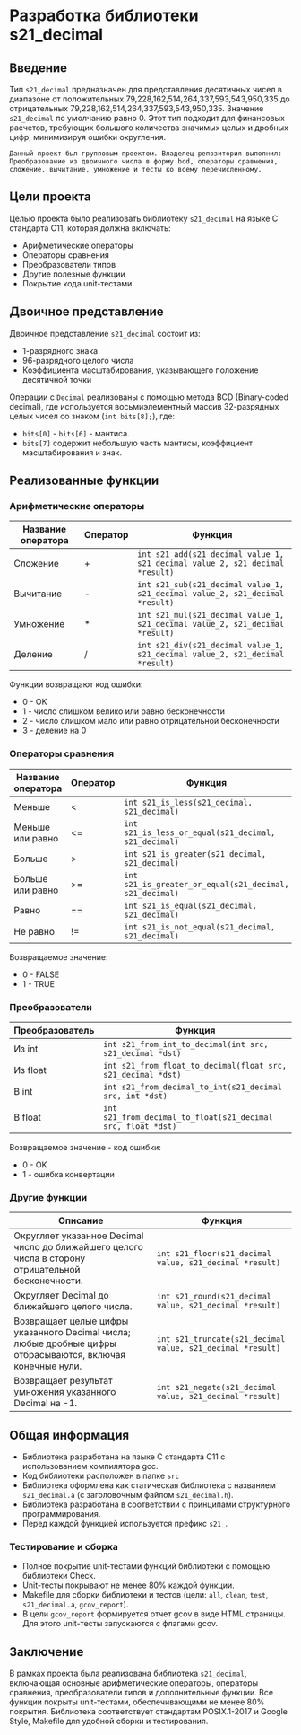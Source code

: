 # Разработка библиотеки s21_decimal

## Введение

Тип `s21_decimal` предназначен для представления десятичных чисел в диапазоне от положительных 79,228,162,514,264,337,593,543,950,335 до отрицательных 79,228,162,514,264,337,593,543,950,335. Значение `s21_decimal` по умолчанию равно 0. Этот тип подходит для финансовых расчетов, требующих большого количества значимых целых и дробных цифр, минимизируя ошибки округления.

`Данный проект был групповым проектом. Владелец репозитория выполнил: Преобразование из двоичного числа в форму bcd, операторы сравнения, сложение, вычитание, умножение и тесты ко всему перечисленному.`

## Цели проекта

Целью проекта было реализовать библиотеку `s21_decimal` на языке С стандарта C11, которая должна включать:
- Арифметические операторы
- Операторы сравнения
- Преобразователи типов
- Другие полезные функции
- Покрытие кода unit-тестами

## Двоичное представление

Двоичное представление `s21_decimal` состоит из:
- 1-разрядного знака
- 96-разрядного целого числа
- Коэффициента масштабирования, указывающего положение десятичной точки

Операции с `Decimal` реализованы с помощью метода BCD (Binary-coded decimal), где используется восьмиэлементный массив 32-разрядных целых чисел со знаком (`int bits[8];`), где:
- `bits[0]` - `bits[6]` - мантиса.
- `bits[7]` содержит небольшую часть мантисы, коэффициент масштабирования и знак.

## Реализованные функции

### Арифметические операторы

| Название оператора | Оператор  | Функция                                                                            | 
| ------ | ------ |------------------------------------------------------------------------------------|
| Сложение | + | `int s21_add(s21_decimal value_1, s21_decimal value_2, s21_decimal *result)`         |
| Вычитание | - | `int s21_sub(s21_decimal value_1, s21_decimal value_2, s21_decimal *result)`         |
| Умножение | * | `int s21_mul(s21_decimal value_1, s21_decimal value_2, s21_decimal *result)` | 
| Деление | / | `int s21_div(s21_decimal value_1, s21_decimal value_2, s21_decimal *result)` |

Функции возвращают код ошибки:  
- 0 - OK  
- 1 - число слишком велико или равно бесконечности
- 2 - число слишком мало или равно отрицательной бесконечности
- 3 - деление на 0

### Операторы сравнения

| Название оператора | Оператор  | Функция | 
| ------ | ------ | ------ |
| Меньше  | < | `int s21_is_less(s21_decimal, s21_decimal)` |
| Меньше или равно | <= | `int s21_is_less_or_equal(s21_decimal, s21_decimal)` | 
| Больше | \> | `int s21_is_greater(s21_decimal, s21_decimal)` |
| Больше или равно | \>= | `int s21_is_greater_or_equal(s21_decimal, s21_decimal)` | 
| Равно | == | `int s21_is_equal(s21_decimal, s21_decimal)` |
| Не равно | != | `int s21_is_not_equal(s21_decimal, s21_decimal)` |

Возвращаемое значение:
- 0 - FALSE
- 1 - TRUE

### Преобразователи

| Преобразователь | Функция | 
| ------ | ------ |
| Из int | `int s21_from_int_to_decimal(int src, s21_decimal *dst)` |
| Из float  | `int s21_from_float_to_decimal(float src, s21_decimal *dst)` |
| В int  | `int s21_from_decimal_to_int(s21_decimal src, int *dst)` |
| В float  | `int s21_from_decimal_to_float(s21_decimal src, float *dst)` |

Возвращаемое значение - код ошибки:
 - 0 - OK
 - 1 - ошибка конвертации

### Другие функции

| Описание | Функция                                                  | 
| ------ |----------------------------------------------------------|
| Округляет указанное Decimal число до ближайшего целого числа в сторону отрицательной бесконечности. | `int s21_floor(s21_decimal value, s21_decimal *result)`    |	
| Округляет Decimal до ближайшего целого числа. | `int s21_round(s21_decimal value, s21_decimal *result)`    |
| Возвращает целые цифры указанного Decimal числа; любые дробные цифры отбрасываются, включая конечные нули. | `int s21_truncate(s21_decimal value, s21_decimal *result)` |
| Возвращает результат умножения указанного Decimal на -1. | `int s21_negate(s21_decimal value, s21_decimal *result)`   |

## Общая информация 

- Библиотека разработана на языке С стандарта C11 с использованием компилятора gcc.
- Код библиотеки расположен в папке `src`
- Библиотека оформлена как статическая библиотека с названием `s21_decimal.a` (с заголовочным файлом `s21_decimal.h`).
- Библиотека разработана в соответствии с принципами структурного программирования.
- Перед каждой функцией используется префикс `s21_`.

### Тестирование и сборка

- Полное покрытие unit-тестами функций библиотеки с помощью библиотеки Check.
- Unit-тесты покрывают не менее 80% каждой функции.
- Makefile для сборки библиотеки и тестов (цели: `all`, `clean`, `test`, `s21_decimal.a`, `gcov_report`).
- В цели `gcov_report` формируется отчет gcov в виде HTML страницы. Для этого unit-тесты запускаются с флагами gcov.


## Заключение

В рамках проекта была реализована библиотека `s21_decimal`, включающая основные арифметические операторы, операторы сравнения, преобразователи типов и дополнительные функции. Все функции покрыты unit-тестами, обеспечивающими не менее 80% покрытия. Библиотека соответствует стандартам POSIX.1-2017 и Google Style, Makefile для удобной сборки и тестирования.
